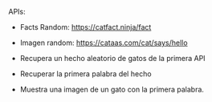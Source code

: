 APIs:

* Facts Random: https://catfact.ninja/fact

* Imagen random: https://cataas.com/cat/says/hello

* Recupera un hecho aleatorio de gatos de la primera API

* Recuperar la primera palabra del hecho

* Muestra una imagen de un gato con la primera palabra.